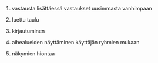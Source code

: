 
1. vastausta lisättäessä vastaukset uusimmasta vanhimpaan

4. luettu taulu
5. kirjautuminen
6. aihealueiden näyttäminen käyttäjän ryhmien mukaan
7. näkymien hiontaa
